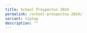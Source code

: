 ```yaml
---
title: School Prospectus 2024
permalink: /school-prospectus-2024/
variant: tiptap
description: ""
---
```

